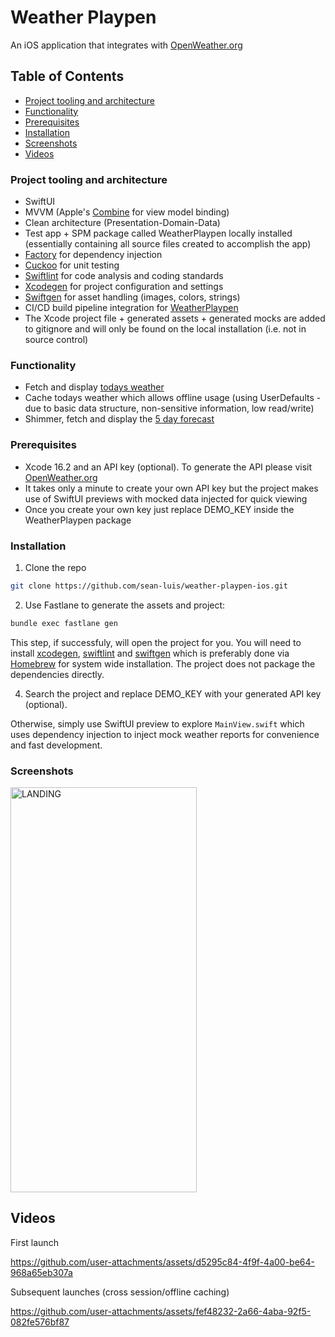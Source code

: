 # Weather Playpen

An iOS application that integrates with [OpenWeather.org](https://openweathermap.org/)

## Table of Contents
* [Project tooling and architecture](#project-tooling-and-architecture)
* [Functionality](#functionality)
* [Prerequisites](#prerequisites)
* [Installation](#installation)
* [Screenshots](#screenshots)
* [Videos](#videos)

### Project tooling and architecture

* SwiftUI
* MVVM (Apple's [Combine](https://developer.apple.com/documentation/combine) for view model binding)
* Clean architecture (Presentation-Domain-Data)
* Test app + SPM package called WeatherPlaypen locally installed (essentially containing all source files created to accomplish the app)
* [Factory](https://github.com/hmlongco/Factory) for dependency injection
* [Cuckoo](https://github.com/Brightify/Cuckoo) for unit testing
* [Swiftlint](https://github.com/realm/SwiftLint) for code analysis and coding standards
* [Xcodegen](https://github.com/yonaskolb/XcodeGen) for project configuration and settings
* [Swiftgen](https://github.com/SwiftGen/SwiftGen) for asset handling (images, colors, strings)
* CI/CD build pipeline integration for [WeatherPlaypen](https://app.bitrise.io/app/c71cd178-58db-465f-a2cc-988e7ec4d36e)
* The Xcode project file + generated assets + generated mocks are added to gitignore and will only be found on the local installation (i.e. not in source control)

### Functionality

* Fetch and display [todays weather](https://openweathermap.org/current)
* Cache todays weather which allows offline usage (using UserDefaults - due to basic data structure, non-sensitive information, low read/write)
* Shimmer, fetch and display the [5 day forecast](https://openweathermap.org/forecast5#data)

### Prerequisites

* Xcode 16.2 and an API key (optional). To generate the API please visit [OpenWeather.org](https://openweathermap.org/)
* It takes only a minute to create your own API key but the project makes use of SwiftUI previews with mocked data injected for quick viewing
* Once you create your own key just replace DEMO_KEY inside the WeatherPlaypen package

### Installation

1. Clone the repo
```sh
git clone https://github.com/sean-luis/weather-playpen-ios.git
```
2. Use Fastlane to generate the assets and project:
```sh
bundle exec fastlane gen
```
This step, if successfuly, will open the project for you. You will need to install [xcodegen](https://github.com/yonaskolb/XcodeGen), [swiftlint](https://github.com/realm/SwiftLint) and [swiftgen](https://github.com/SwiftGen/SwiftGen) 
which is preferably done via [Homebrew](https://brew.sh/) for system wide installation. The project does not package the dependencies directly.

4. Search the project and replace DEMO_KEY with your generated API key (optional).

Otherwise, simply use SwiftUI preview to explore `MainView.swift` which uses dependency injection to inject mock weather reports for convenience and fast development.

### Screenshots

<img width="298" height="648" alt="LANDING" src="https://github.com/user-attachments/assets/914c3a49-e2c7-4982-a840-849c02ba941d" />

## Videos

First launch

https://github.com/user-attachments/assets/d5295c84-4f9f-4a00-be64-968a65eb307a

Subsequent launches (cross session/offline caching)

https://github.com/user-attachments/assets/fef48232-2a66-4aba-92f5-082fe576bf87






